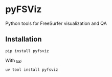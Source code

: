 # pyFSViz

Python tools for FreeSurfer visualization and QA

## Installation

```
pip install pyfsviz
```

With [`uv`](https://docs.astral.sh/uv/):

```
uv tool install pyfsviz
```
